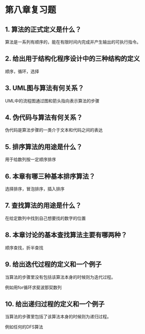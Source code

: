 # 第八章复习题

## 1. 算法的正式定义是什么？

算法是一系列有顺序的，能在有限时间内完成并产生输出的可执行指令。

## 2. 给出用于结构化程序设计中的三种结构的定义

顺序，循环，选择

## 3. UML图与算法有何关系？

UML中的流程图通过图和箭头指向表示算法的步骤

## 4. 伪代码与算法有何关系？

伪代码是算法步骤的一类介于文本和代码之间的表达

## 5. 排序算法的用途是什么？

用于给数列按一定顺序排序

## 6. 本章有哪三种基本排序算法？

选择排序，冒泡排序，插入排序

## 7. 查找算法的用途是什么？

在给定数列中找到自己想要找的数字的位置

## 8. 本章讨论的基本查找算法主要有哪两种？

顺序查找，折半查找

## 9. 给出迭代过程的定义和一个例子

当算法的步骤里没有包括该算法本身的时候则为迭代过程。

例如用for循环求斐波那契数列

## 10. 给出递归过程的定义和一个例子

当算法的步骤里包括了该算法本身的时候则为递归过程。

例如任何的DFS算法

